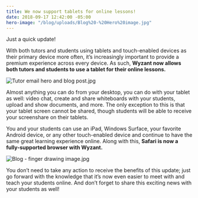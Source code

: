 ```yaml
---
title: We now support tablets for online lessons!
date: 2018-09-17 12:42:00 -05:00
hero-image: "/blog/uploads/Blog%20-%20Hero%20image.jpg"
---
```


Just a quick update!

With both tutors and students using tablets and touch-enabled devices as their primary device more often, it’s increasingly important to provide a premium experience across every device. As such, **Wyzant now allows both tutors and students to use a tablet for their online lessons.**

![Tutor email hero and blog post.jpg](/blog/uploads/Tutor%20email%20hero%20and%20blog%20post.jpg)

Almost anything you can do from your desktop, you can do with your tablet as well: video chat, create and share whiteboards with your students, upload and show documents, and more. The only exception to this is that your tablet screen cannot be shared, though students will be able to receive your screenshare on their tablets.

You and your students can use an iPad, Windows Surface, your favorite Android device, or any other touch-enabled device and continue to have the same great learning experience online.  Along with this, **Safari is now a fully-supported browser with Wyzant.**

![Blog - finger drawing image.jpg](/blog/uploads/Blog%20-%20finger%20drawing%20image.jpg)

You don’t need to take any action to receive the benefits of this update; just go forward with the knowledge that it’s now even easier to meet with and teach your students online.  And don’t forget to share this exciting news with your students as well!